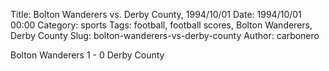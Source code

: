 Title: Bolton Wanderers vs. Derby County, 1994/10/01
Date: 1994/10/01 00:00
Category: sports
Tags: football, football scores, Bolton Wanderers, Derby County
Slug: bolton-wanderers-vs-derby-county
Author: carbonero


Bolton Wanderers 1 - 0 Derby County
